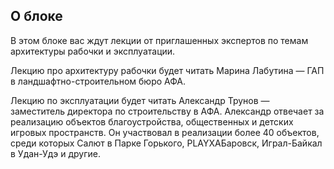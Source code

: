 ## О блоке

В этом блоке вас ждут лекции от приглашенных экспертов по темам архитектуры рабочки и эксплуатации.

Лекцию про архитектуру рабочки будет читать Марина Лабутина — ГАП в ландшафтно-строительном бюро АФА. 

Лекцию по эксплуатации будет читать Александр Трунов — заместитель директора по строительству в АФА. Александр отвечает за реализацию объектов благоустройства, общественных и детских игровых пространств. Он участвовал в реализации более 40 объектов, среди которых Салют в Парке Горького, PLAYXAБаровск, Играл-Байкал в Удан-Удэ и другие.